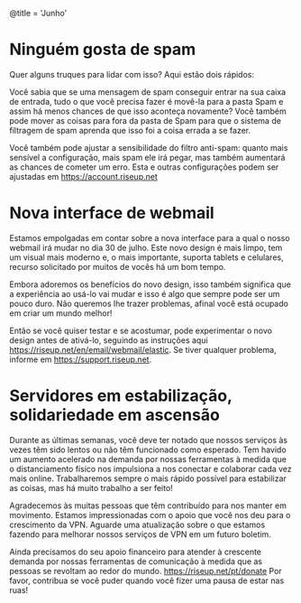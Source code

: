 @title = 'Junho'

# Ninguém gosta de spam

Quer alguns truques para lidar com isso? Aqui estão dois rápidos:

Você sabia que se uma mensagem de spam conseguir entrar na sua caixa de 
entrada, tudo o que você precisa fazer é movê-la para a pasta Spam e assim há 
menos chances de que isso aconteça novamente? Você também pode mover as 
coisas para fora da pasta de Spam para que o sistema de filtragem de spam 
aprenda que isso foi a coisa errada a se fazer.

Você também pode ajustar a sensibilidade do filtro anti-spam: quanto mais 
sensível a configuração, mais spam ele irá pegar, mas também aumentará as 
chances de cometer um erro. Esta e outras configurações podem ser ajustadas 
em https://account.riseup.net

# Nova interface de webmail

Estamos empolgadas em contar sobre a nova interface para a qual o nosso 
webmail irá mudar no dia 30 de julho. Este novo design é mais limpo, tem um 
visual mais moderno e, o mais importante, suporta tablets e celulares, 
recurso solicitado por muitos de vocês há um bom tempo.

Embora adoremos os benefícios do novo design, isso também significa que a 
experiência ao usá-lo vai mudar e isso é algo que sempre pode ser um pouco 
duro. Não queremos lhe trazer problemas, afinal você está ocupado em criar um 
mundo melhor!

Então se você quiser testar e se acostumar, pode experimentar o novo design 
antes de ativá-lo, seguindo as instruções aqui
https://riseup.net/en/email/webmail/elastic. Se tiver qualquer problema,
informe em https://support.riseup.net.

# Servidores em estabilização, solidariedade em ascensão

Durante as últimas semanas, você deve ter notado que nossos serviços às vezes 
têm sido lentos ou não têm funcionado como esperado. Tem havido um aumento 
acelerado na demanda por nossas ferramentas à medida que o distanciamento 
físico nos impulsiona a nos conectar e colaborar cada vez mais online. 
Trabalharemos sempre o mais rápido possível para estabilizar as coisas, mas 
há muito trabalho a ser feito!

Agradecemos às muitas pessoas que têm contribuído para nos manter em 
movimento. Estamos impressionadas com o apoio que você nos deu para o 
crescimento da VPN. Aguarde uma atualização sobre o que estamos fazendo para 
melhorar nossos serviços de VPN em um futuro boletim.

Ainda precisamos do seu apoio financeiro para atender à crescente demanda por 
nossas ferramentas de comunicação à medida que as pessoas se revoltam ao 
redor do mundo. https://riseup.net/pt/donate Por favor, contribua se você
puder quando você fizer uma pausa de estar nas ruas!

